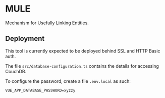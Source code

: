 # MULE

Mechanism for Usefully Linking Entities.

## Deployment

This tool is currently expected to be deployed behind SSL and HTTP Basic auth.

The file `src/database-configuration.ts` contains the details for accessing
CouchDB.

To configure the password, create a file `.env.local` as such:

    VUE_APP_DATABASE_PASSWORD=xyzzy
